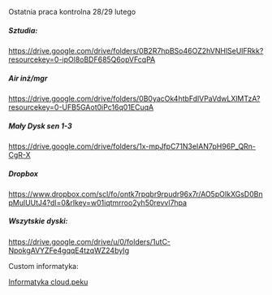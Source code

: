 Ostatnia praca kontrolna 28/29 lutego

##### Sztudia:
https://drive.google.com/drive/folders/0B2R7hpBSo46OZ2hVNHlSeUlFRkk?resourcekey=0-ipOl8oBDF685Q6opVFcqPA
##### Air inż/mgr
https://drive.google.com/drive/folders/0B0yacOk4htbFdlVPaVdwLXlMTzA?resourcekey=0-UFB5GAot0iPc16q01ECuqA

##### Mały Dysk sen 1-3
https://drive.google.com/drive/folders/1x-mpJfpC71N3eIAN7pH96P_QRn-CgR-X

##### Dropbox
https://www.dropbox.com/scl/fo/ontk7rpqbr9rpudr96x7r/AO5pOIkXGsD0BnpMulUUtJ4?dl=0&rlkey=w01iqtmrroo2yh50revvl7hpa

##### Wszytskie dyski:
https://drive.google.com/drive/u/0/folders/1utC-NpokgAVYZFe4gqqE4tzqWZ24byIg

Custom informatyka:

[Informatyka cloud.peku](https://cloud.peku33.net/index.php/s/cy6P8pw9smR2TTB?path=%2F)
